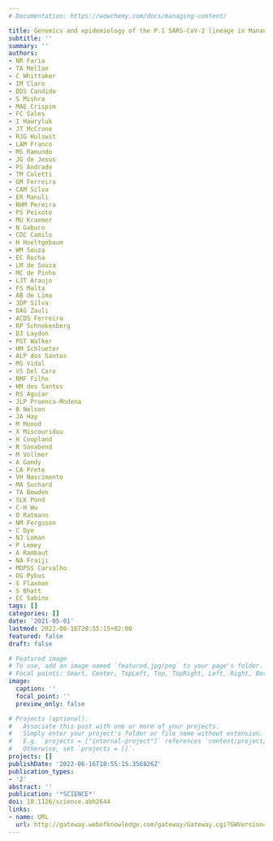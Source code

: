 ```yaml
---
# Documentation: https://wowchemy.com/docs/managing-content/

title: Genomics and epidemiology of the P.1 SARS-CoV-2 lineage in Manaus, Brazil
subtitle: ''
summary: ''
authors:
- NR Faria
- TA Mellan
- C Whittaker
- IM Claro
- DDS Candido
- S Mishra
- MAE Crispim
- FC Sales
- I Hawryluk
- JT McCrone
- RJG Hulswit
- LAM Franco
- MS Ramundo
- JG de Jesus
- PS Andrade
- TM Coletti
- GM Ferreira
- CAM Silva
- ER Manuli
- RHM Pereira
- PS Peixoto
- MU Kraemer
- N Gaburo
- CDC Camilo
- H Hoeltgebaum
- WM Souza
- EC Rocha
- LM de Souza
- MC de Pinho
- LJT Araujo
- FS Malta
- AB de Lima
- JDP Silva
- DAG Zauli
- ACDS Ferreira
- RP Schnekenberg
- DJ Laydon
- PGT Walker
- HM Schlueter
- ALP dos Santos
- MS Vidal
- VS Del Caro
- RMF Filho
- HM dos Santos
- RS Aguiar
- JLP Proenca-Modena
- B Nelson
- JA Hay
- M Monod
- X Miscouridou
- H Coupland
- R Sonabend
- M Vollmer
- A Gandy
- CA Prete
- VH Nascimento
- MA Suchard
- TA Bowden
- SLK Pond
- C-H Wu
- O Ratmann
- NM Ferguson
- C Dye
- NJ Loman
- P Lemey
- A Rambaut
- NA Fraiji
- MDPSS Carvalho
- OG Pybus
- S Flaxman
- S Bhatt
- EC Sabino
tags: []
categories: []
date: '2021-05-01'
lastmod: 2022-06-16T20:55:15+02:00
featured: false
draft: false

# Featured image
# To use, add an image named `featured.jpg/png` to your page's folder.
# Focal points: Smart, Center, TopLeft, Top, TopRight, Left, Right, BottomLeft, Bottom, BottomRight.
image:
  caption: ''
  focal_point: ''
  preview_only: false

# Projects (optional).
#   Associate this post with one or more of your projects.
#   Simply enter your project's folder or file name without extension.
#   E.g. `projects = ["internal-project"]` references `content/project/deep-learning/index.md`.
#   Otherwise, set `projects = []`.
projects: []
publishDate: '2022-06-16T18:55:15.356826Z'
publication_types:
- '2'
abstract: ''
publication: '*SCIENCE*'
doi: 10.1126/science.abh2644
links:
- name: URL
  url: http://gateway.webofknowledge.com/gateway/Gateway.cgi?GWVersion=2&SrcApp=PARTNER_APP&SrcAuth=LinksAMR&KeyUT=WOS:000653997000037&DestLinkType=FullRecord&DestApp=ALL_WOS&UsrCustomerID=1ba7043ffcc86c417c072aa74d649202
---
```

